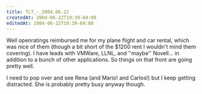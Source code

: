 ```yaml
---
title: TLT_-_2004.06.22
createdAt: 2004-06-22T19:39-04:00
editedAt: 2004-06-22T19:39-04:00
---
```


Well openratings reimbursed me for my plane flight and car rental, which was nice of them (though a bit short of the $1200 rent I wouldn't mind them covering). I have leads with VMWare, LLNL, and ''maybe'' Novell... in addition to a bunch of other applications. So things on that front are going pretty well.

I need to pop over and see Rena (and Mario! and Carlos!) but I keep getting distracted. She is probably pretty busy anyway though.

